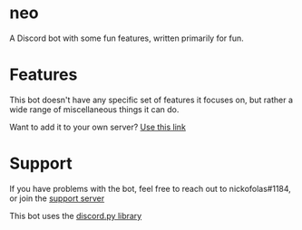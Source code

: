 # neo
A Discord bot with some fun features, written primarily for fun.

# Features
This bot doesn't have any specific set of features it focuses on, but rather a wide range of miscellaneous things it can do.

Want to add it to your own server? [Use this link](https://discordapp.com/oauth2/authorize?client_id=680863597600964679&scope=bot&permissions=1878523719)
# Support
If you have problems with the bot, feel free to reach out to nickofolas#1184, or join the [support server](https://discord.gg/tjq68yq)

This bot uses the [discord.py library](https://github.com/Rapptz/discord.py)
